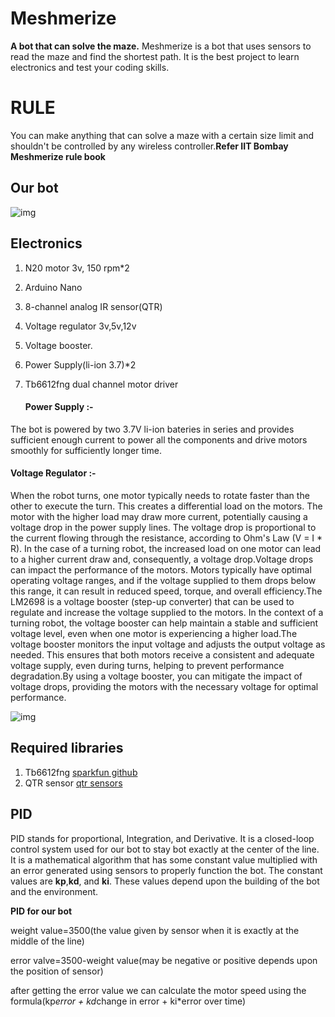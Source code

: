 # Meshmerize
**A bot that can solve the maze.**
Meshmerize is a bot that uses sensors to read the maze and find the shortest path. It is the best project to learn electronics and test your coding skills.


# RULE

You can make anything that can solve a maze with a certain size limit and shouldn't be controlled by any wireless controller.**Refer IIT Bombay Meshmerize rule book**

## Our bot

![img](https://github.com/sito-g/Meshmerize/blob/main/images/DSC00249.JPG)

## Electronics

1. N20 motor 3v, 150 rpm*2
2. Arduino Nano
3. 8-channel analog IR sensor(QTR)
4. Voltage regulator 3v,5v,12v
5. Voltage booster.
6. Power Supply(li-ion 3.7)*2
7. Tb6612fng dual channel motor driver



   #### Power Supply :-
The bot is powered by two 3.7V li-ion bateries in series and provides sufficient enough current to power all the components and drive motors smoothly for sufficiently longer time. 

   #### Voltage Regulator :-
When the robot turns, one motor typically needs to rotate faster than the other to execute the turn. This creates a differential load on the motors. The motor with the higher load may draw more current, potentially causing a voltage drop in the power supply lines. The voltage drop is proportional to the current flowing through the resistance, according to Ohm's Law (V = I * R). In the case of a turning robot, the increased load on one motor can lead to a higher current draw and, consequently, a voltage drop.Voltage drops can impact the performance of the motors. Motors typically have optimal operating voltage ranges, and if the voltage supplied to them drops below this range, it can result in reduced speed, torque, and overall efficiency.The LM2698 is a voltage booster (step-up converter) that can be used to regulate and increase the voltage supplied to the motors. In the context of a turning robot, the voltage booster can help maintain a stable and sufficient voltage level, even when one motor is experiencing a higher load.The voltage booster monitors the input voltage and adjusts the output voltage as needed. This ensures that both motors receive a consistent and adequate voltage supply, even during turns, helping to prevent performance degradation.By using a voltage booster, you can mitigate the impact of voltage drops, providing the motors with the necessary voltage for optimal performance.
  
   


![img](https://github.com/sito-g/Meshmerize/blob/main/images/DSC00250.JPG)

## Required libraries
1. Tb6612fng  [sparkfun github](https://github.com/sparkfun/SparkFun_TB6612FNG_Arduino_Library)
2. QTR sensor [qtr sensors](https://www.arduinolibraries.info/libraries/qtr-sensors)



## PID
PID stands for proportional, Integration, and Derivative. It is a closed-loop control system used for our bot to stay bot exactly at the center of the line. It is a mathematical algorithm that has some constant value multiplied with an error generated using sensors to properly function the bot. The constant values are **kp**,**kd**, and **ki**. These values depend upon the building of the bot and the environment.

**PID for our bot**

weight value=3500(the value given by sensor when it is exactly at the middle of the line)

error valve=3500-weight value(may be negative or positive depends upon the position of sensor)

after getting the error value we can calculate the motor speed using the formula(kp*error + kd*change in error + ki*error over time)














